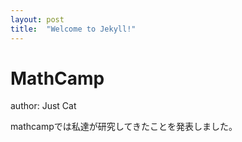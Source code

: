 ```yaml
---
layout: post
title:  "Welcome to Jekyll!"
---
```


# MathCamp

author: Just Cat

mathcampでは私達が研究してきたことを発表しました。
